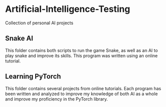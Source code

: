 # Artificial-Intelligence-Testing
Collection of personal AI projects

## Snake AI
This folder contains both scripts to run the game Snake, as well as an AI to play snake and improve its skills. This program was written using an online tutorial. 
## Learning PyTorch
This folder contains several projects from online tutorials. Each program has been written and analyzed to improve my knowledge of both AI as a whole and improve my proficiency in the PyTorch library. 